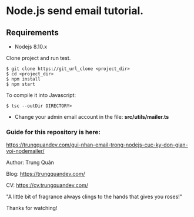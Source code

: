 # Node.js send email tutorial.

## Requirements

* Nodejs 8.10.x

Clone project and run test.

```
$ git clone https://git_url_clone <project_dir>
$ cd <project_dir>
$ npm install
$ npm start
```

To compile it into Javascript:

```
$ tsc --outDir DIRECTORY>
```

* Change your admin email account in the file: **src/utils/mailer.ts**

### Guide for this repository is here:

https://trungquandev.com/gui-nhan-email-trong-nodejs-cuc-ky-don-gian-voi-nodemailer/

Author: Trung Quân

Blog: https://trungquandev.com/

CV: https://cv.trungquandev.com/

"A little bit of fragrance always clings to the hands that gives you roses!"

Thanks for watching!
